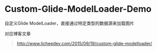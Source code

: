 # Custom-Glide-ModelLoader-Demo
自定义Glide ModelLoader，直接通过特定类型的数据源来加载图片

对应博客文章
> http://www.licheedev.com/2015/09/19/custom-glide-modelloader/